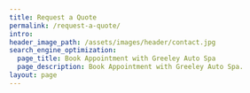 ```yaml
---
title: Request a Quote
permalink: /request-a-quote/
intro:
header_image_path: /assets/images/header/contact.jpg
search_engine_optimization:
  page_title: Book Appointment with Greeley Auto Spa
  page_description: Book Appointment with Greeley Auto Spa.
layout: page
---
```



